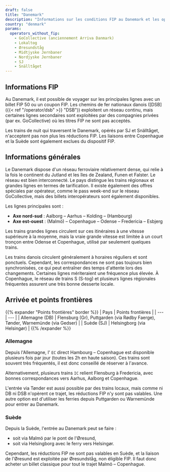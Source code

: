 ```yaml
---
draft: false
title: "Danemark"
description: "Informations sur les conditions FIP au Danemark et les opérateurs qui proposent des réductions."
country: "denmark"
params:
  operators_without_fip:
    - GoCollective (anciennement Arriva Danmark)
    - Lokaltog
    - Øresundståg
    - Midtjyske Jernbaner
    - Nordjyske Jernbaner
    - SJ
    - Snälltåget
---
```


## Informations FIP

Au Danemark, il est possible de voyager sur les principales lignes avec un billet FIP 50 ou un coupon FIP. Les chemins de fer nationaux danois ([DSB]({{< ref "/operator/dsb" >}} "DSB")) exploitent un réseau continu, mais certaines lignes secondaires sont exploitées par des compagnies privées (par ex. GoCollective) où les titres FIP ne sont pas acceptés.

Les trains de nuit qui traversent le Danemark, opérés par SJ et Snälltåget, n'acceptent pas non plus les réductions FIP. Les liaisons entre Copenhague et la Suède sont également exclues du dispositif FIP.

## Informations générales

Le Danemark dispose d'un réseau ferroviaire relativement dense, qui relie à la fois le continent du Jutland et les îles de Zealand, Funen et Falster. Le réseau est bien interconnecté. Le pays distingue les trains régionaux et grandes lignes en termes de tarification. Il existe également des offres spéciales par opérateur, comme le pass week-end sur le réseau GoCollective, mais des billets interopérateurs sont également disponibles.

Les lignes principales sont :

- **Axe nord-sud** : Aalborg – Aarhus – Kolding – (Hambourg)
- **Axe est-ouest** : (Malmö) – Copenhague – Odense – Fredericia – Esbjerg

Les trains grandes lignes circulent sur ces itinéraires à une vitesse supérieure à la moyenne, mais la vraie grande vitesse est limitée à un court tronçon entre Odense et Copenhague, utilisé par seulement quelques trains.

Les trains danois circulent généralement à horaires réguliers et sont ponctuels.
Cependant, les correspondances ne sont pas toujours bien synchronisées, ce qui peut entraîner des temps d'attente lors des changements.
Certaines lignes mériteraient une fréquence plus élevée.
À Copenhague, le réseau de trains S (S-tog) et plusieurs lignes régionales fréquentes assurent une très bonne desserte locale.

## Arrivée et points frontières

{{% expander "Points frontières" border %}}
| Pays | Points frontières |
| --- | --- |
| Allemagne (DB) | Flensburg (Gr), Puttgarden (via Rødby Faerge), Tønder, Warnemünde (via Gedser) |
| Suède (SJ) | Helsingborg (via Helsingør) |
{{% /expander %}}

### Allemagne

Depuis l'Allemagne, l' `EC` direct Hambourg – Copenhague est disponible plusieurs fois par jour (toutes les 2h en haute saison).
Ces trains sont souvent très fréquentés, il est donc conseillé de réserver à l'avance.

Alternativement, plusieurs trains `IC` relient Flensburg à Fredericia, avec bonnes correspondances vers Aarhus, Aalborg et Copenhague.

L'entrée via Tønder est aussi possible par des trains locaux, mais comme ni DB ni DSB n'opèrent ce trajet, les réductions FIP n'y sont pas valables.
Une autre option est d'utiliser les ferries depuis Puttgarden ou Warnemünde pour entrer au Danemark.

### Suède

Depuis la Suède, l'entrée au Danemark peut se faire :
- soit via Malmö par le pont de l'Øresund,
- soit via Helsingborg avec le ferry vers Helsingør.

Cependant, les réductions FIP ne sont pas valables en Suède, et la liaison de l'Øresund est exploitée par Øresundståg, non éligible FIP. Il faut donc acheter un billet classique pour tout le trajet Malmö – Copenhague.
